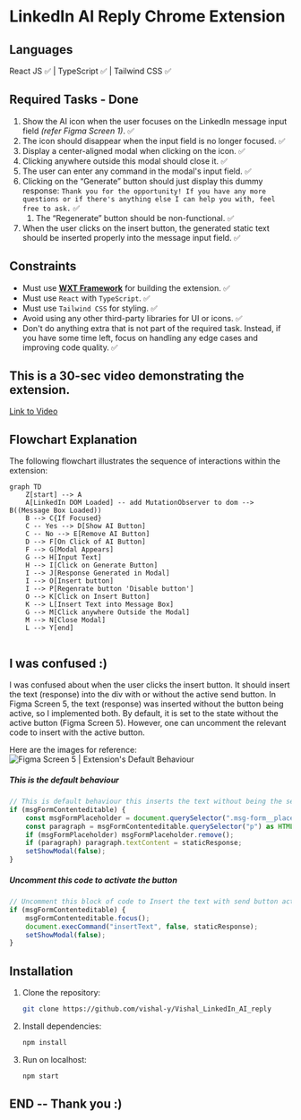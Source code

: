 
# LinkedIn AI Reply Chrome Extension

## Languages
React JS ✅ | TypeScript ✅ | Tailwind CSS ✅

## Required Tasks - Done
1. Show the AI icon when the user focuses on the LinkedIn message input field _(refer Figma Screen 1)_. ✅
2. The icon should disappear when the input field is no longer focused. ✅
3. Display a center-aligned modal when clicking on the icon. ✅
4. Clicking anywhere outside this modal should close it. ✅
5. The user can enter any command in the modal's input field. ✅
6. Clicking on the “Generate” button should just display this dummy response: `Thank you for the opportunity! If you have any more questions or if there's anything else I can help you with, feel free to ask.` ✅
    1. The “Regenerate” button should be non-functional. ✅
7. When the user clicks on the insert button, the generated static text should be inserted properly into the message input field. ✅

## Constraints

-    Must use [**WXT Framework**](https://wxt.dev/) for building the extension. ✅
-   Must use `React` with `TypeScript`. ✅
-   Must use `Tailwind CSS` for styling. ✅
-   Avoid using any other third-party libraries for UI or icons. ✅
-   Don't do anything extra that is not part of the required task. Instead, if you have some time left, focus on handling any edge cases and improving code quality. ✅


##  This is a 30-sec video demonstrating  the extension.
[Link to Video](URL_to_your_video)



## Flowchart Explanation

The following flowchart illustrates the sequence of interactions within the extension:

```mermaid
graph TD
	Z[start] --> A
    A[LinkedIn DOM Loaded] -- add MutationObserver to dom --> B((Message Box Loaded))
    B --> C{If Focused}
    C -- Yes --> D[Show AI Button]
    C -- No --> E[Remove AI Button]
    D --> F[On Click of AI Button]
    F --> G[Modal Appears]
    G --> H[Input Text]
    H --> I[Click on Generate Button]
    I --> J[Response Generated in Modal]
    I --> O[Insert button]
    I --> P[Regenrate button 'Disable button']
    O --> K[Click on Insert Button]
    K --> L[Insert Text into Message Box]
    G --> M[Click anywhere Outside the Modal]
    M --> N[Close Modal]
    L --> Y[end]
    
```

## I was confused :)

I was confused about when the user clicks the insert button. It should insert the text (response) into the div with or without the active send button. In Figma Screen 5, the text (response) was inserted without the button being active, so I implemented both. By default, it is set to the state without the active button (Figma Screen 5). However, one can uncomment the relevant code to insert with the active button.

Here are the images for reference:  
![Figma Screen 5 | Extension's Default Behaviour](![figmaScreen5](https://github.com/user-attachments/assets/6cb8a2c2-517c-4b33-9e3c-ff60fa7adad7)
)

##### This is the default behaviour
```javascript
// This is default behaviour this inserts the text without being the send button active.
if (msgFormContenteditable) {
    const msgFormPlaceholder = document.querySelector(".msg-form__placeholder") as HTMLDivElement;
    const paragraph = msgFormContenteditable.querySelector("p") as HTMLParagraphElement;
    if (msgFormPlaceholder) msgFormPlaceholder.remove();
    if (paragraph) paragraph.textContent = staticResponse;
    setShowModal(false);
}
```

##### Uncomment this code to activate the button
```javascript
// Uncomment this block of code to Insert the text with send button active.
if (msgFormContenteditable) {
    msgFormContenteditable.focus();
    document.execCommand("insertText", false, staticResponse);
    setShowModal(false);
}
```

## Installation

1. Clone the repository:
   ```bash
   git clone https://github.com/vishal-y/Vishal_LinkedIn_AI_reply
   ```
2. Install dependencies:
   ```bash
   npm install
   ```
3. Run on localhost:
   ```bash
   npm start
   ```

## END -- Thank you :)